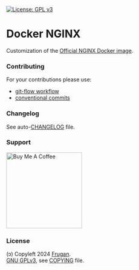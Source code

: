 [![License: GPL v3](https://img.shields.io/badge/License-GPLv3-blue.svg)](https://www.gnu.org/licenses/gpl-3.0)

# Docker NGINX

Customization of the [Official NGINX Docker image](https://github.com/nginxinc/docker-nginx).

### Contributing

For your contributions please use:

- [git-flow workflow](https://danielkummer.github.io/git-flow-cheatsheet/)
- [conventional commits](https://www.conventionalcommits.org)

### Changelog

See auto-[CHANGELOG](CHANGELOG.md) file.

### Support

[<img src="https://cdn.buymeacoffee.com/buttons/v2/default-yellow.png" width="200" alt="Buy Me A Coffee">](https://buymeacoff.ee/frugan)

### License

(ɔ) Copyleft 2024 [Frugan](https://frugan.it).  
[GNU GPLv3](https://choosealicense.com/licenses/gpl-3.0/), see [COPYING](COPYING) file.
